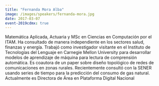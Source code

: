 ```yaml
---
title: "Fernanda Mora Alba"
image: /images/speakers/fernanda-mora.jpg
date: 2017-03-07
event-2019cdmx: true
---
```


Matemática Aplicada, Actuaria y MSc en Ciencias en Computación por el ITAM. Ha consultado de manera independiente en los sectores salud, finanzas y energía. Trabajó como investigador visitante en el Instituto de Tecnologías del Lenguaje en Carnegie Mellon University para desarrollar modelos de aprendizaje de máquina para lectura de comprensión automática. Es coautora de un paper sobre diseño topológico de redes de comunicaciones en zonas rurales. Recientemente consultó con la SENER usando series de tiempo para la predicción del consumo de gas natural. Actualmente es Directora de Área en Plataforma Digital Nacional
